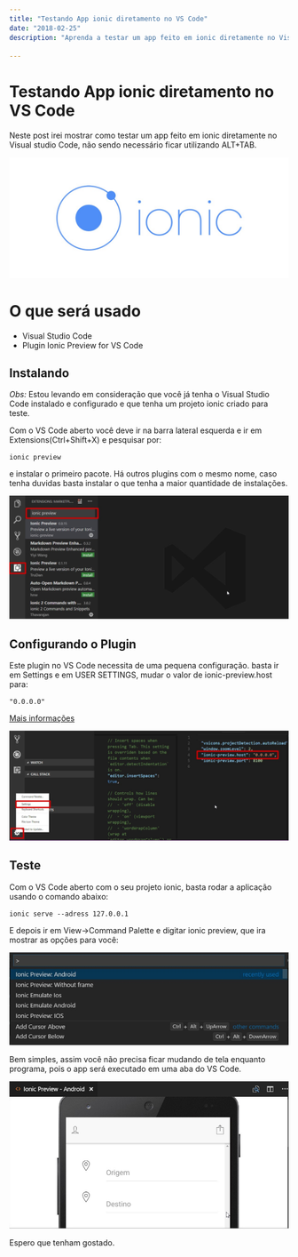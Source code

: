 ```yaml
---
title: "Testando App ionic diretamento no VS Code"
date: "2018-02-25"
description: "Aprenda a testar um app feito em ionic diretamente no Visual studio Code."

---
```


# Testando App ionic diretamento no VS Code

Neste post irei mostrar como testar um app feito em ionic diretamente no Visual studio Code, não sendo necessário ficar utilizando ALT+TAB.

![](https://raw.githubusercontent.com/CassioPimentel/cassiopimentel.github.io/master/images/pluginPreviewVSCodeIonic/ionic.jpeg)

# O que será usado

 - Visual Studio Code
 - Plugin Ionic Preview for VS Code

## Instalando

*Obs:* Estou levando em consideração que você já tenha o Visual Studio Code instalado e configurado e que tenha um projeto ionic criado para teste.

Com o VS Code aberto você deve ir na barra lateral esquerda e ir em Extensions(Ctrl+Shift+X) e pesquisar por:

    ionic preview

e instalar o primeiro pacote. Há outros plugins com o mesmo nome, caso tenha duvidas basta instalar o que tenha a maior quantidade de instalações.

![](https://raw.githubusercontent.com/CassioPimentel/cassiopimentel.github.io/master/images/pluginPreviewVSCodeIonic/install%20plugin.jpg)

## Configurando o Plugin

Este plugin no VS Code necessita de uma pequena configuração. basta ir em Settings e em USER SETTINGS, mudar o valor de ionic-preview.host para:

    "0.0.0.0"
    
[Mais informações](https://github.com/jadsonbr/ionic-preview/issues/4)

![](https://raw.githubusercontent.com/CassioPimentel/cassiopimentel.github.io/master/images/pluginPreviewVSCodeIonic/config%20preview.jpg)

## Teste

Com o VS Code aberto com o seu projeto ionic, basta rodar a aplicação usando o comando abaixo:

    ionic serve --adress 127.0.0.1
    
E depois ir em View->Command Palette e digitar ionic preview, que ira mostrar as opções para você:

![](https://raw.githubusercontent.com/CassioPimentel/cassiopimentel.github.io/master/images/pluginPreviewVSCodeIonic/executa%20preview.jpg)

Bem simples, assim você não precisa ficar mudando de tela enquanto programa, pois o app será executado em uma aba do VS Code.

![](https://raw.githubusercontent.com/CassioPimentel/cassiopimentel.github.io/master/images/pluginPreviewVSCodeIonic/visualizar%20preview.jpg)


Espero que tenham gostado.
